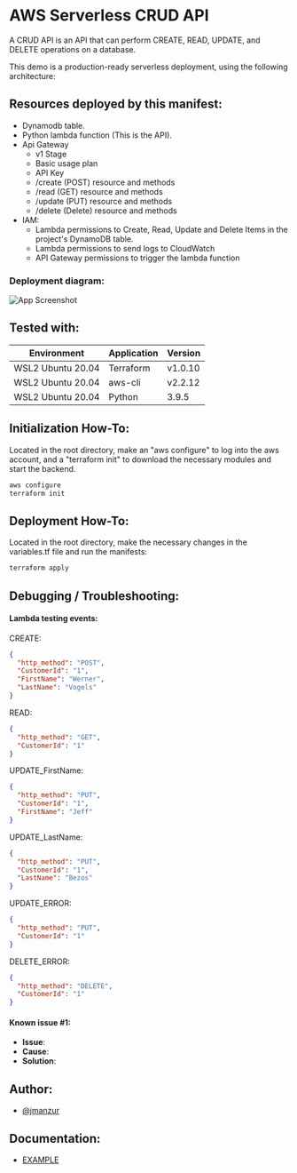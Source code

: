 # AWS Serverless CRUD API

A CRUD API is an API that can perform CREATE, READ, UPDATE, and DELETE operations on a database.

This demo is a production-ready serverless deployment, using the following architecture:

## Resources deployed by this manifest:

- Dynamodb table.
- Python lambda function (This is the API).
- Api Gateway
  - v1 Stage
  - Basic usage plan
  - API Key
  - /create (POST) resource and methods
  - /read (GET) resource and methods
  - /update (PUT) resource and methods
  - /delete (Delete) resource and methods
- IAM:
  - Lambda permissions to Create, Read, Update and Delete Items in the project's DynamoDB table.
  - Lambda permissions to send logs to CloudWatch
  - API Gateway permissions to trigger the lambda function

### Deployment diagram:

![App Screenshot](https://1.bp.blogspot.com/-dBckAkI7Zqk/YX6t-NGdxLI/AAAAAAAAFuM/twv5vWzJTvoEIilQz3IuJxXt3e83tgP2gCLcBGAsYHQ/s16000/serverless-crud-api.drawio.png)

## Tested with: 

| Environment | Application | Version  |
| ----------------- |-----------|---------|
| WSL2 Ubuntu 20.04 | Terraform | v1.0.10 |
| WSL2 Ubuntu 20.04 | aws-cli | v2.2.12 |
| WSL2 Ubuntu 20.04 | Python | 3.9.5 |

## Initialization How-To:

Located in the root directory, make an "aws configure" to log into the aws account, and a "terraform init" to download the necessary modules and start the backend.

```bash
aws configure
terraform init
```

## Deployment How-To:

Located in the root directory, make the necessary changes in the variables.tf file and run the manifests:

```bash
terraform apply
```

## Debugging / Troubleshooting:

#### Lambda testing events:

CREATE:
```json
{
  "http_method": "POST",
  "CustomerId": "1",
  "FirstName": "Werner",
  "LastName": "Vogels"
}
```

READ:
```json
{
  "http_method": "GET",
  "CustomerId": "1"
}
```

UPDATE_FirstName:
```json
{
  "http_method": "PUT",
  "CustomerId": "1",
  "FirstName": "Jeff"
}
```

UPDATE_LastName:
```json
{
  "http_method": "PUT",
  "CustomerId": "1",
  "LastName": "Bezos"
}
```

UPDATE_ERROR:
```json
{
  "http_method": "PUT",
  "CustomerId": "1"
}
```

DELETE_ERROR:
```json
{
  "http_method": "DELETE",
  "CustomerId": "1"
}
```

#### **Known issue #1**: 
 - **Issue**: 
- **Cause**: 
- **Solution**: 

## Author:

- [@jmanzur](https://github.com/JManzur)

## Documentation:

- [EXAMPLE](URL)
